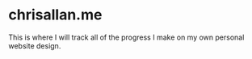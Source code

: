 # chrisallan.me
This is where I will track all of the progress I make on my own personal website design. 
